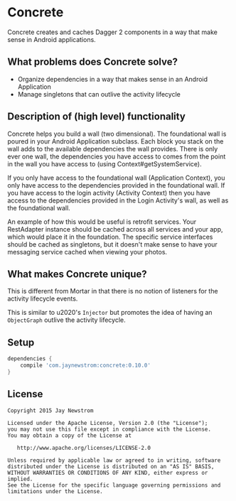 Concrete
========

Concrete creates and caches Dagger 2 components in a way that make sense in Android applications. 

What problems does Concrete solve?
-------
* Organize dependencies in a way that makes sense in an Android Application
* Manage singletons that can outlive the activity lifecycle

Description of (high level) functionality
-------

Concrete helps you build a wall (two dimensional). The foundational wall is poured in your Android Application subclass.
Each block you stack on the wall adds to the available dependencies the wall provides.
There is only ever one wall, the dependencies you have access to comes from the point in the wall you have access to (using Context#getSystemService).

If you only have access to the foundational wall (Application Context), you only have access to the dependencies provided in the foundational wall.
If you have access to the login activity (Activity Context) then you have access to the dependencies provided in the Login Activity's wall, as well as the foundational wall.

An example of how this would be useful is retrofit services.
Your RestAdapter instance should be cached across all services and your app, which would place it in the foundation.
The specific service interfaces should be cached as singletons, but it doesn't make sense to have your messaging service cached when viewing your photos.

What makes Concrete unique?
-------

This is different from Mortar in that there is no notion of listeners for the activity lifecycle events.

This is similar to u2020's `Injector` but promotes the idea of having an `ObjectGraph` outlive the activity lifecycle.

Setup
------------
```groovy
dependencies {
    compile 'com.jaynewstrom:concrete:0.10.0'
}
```

License
-------

    Copyright 2015 Jay Newstrom

    Licensed under the Apache License, Version 2.0 (the "License");
    you may not use this file except in compliance with the License.
    You may obtain a copy of the License at

       http://www.apache.org/licenses/LICENSE-2.0

    Unless required by applicable law or agreed to in writing, software
    distributed under the License is distributed on an "AS IS" BASIS,
    WITHOUT WARRANTIES OR CONDITIONS OF ANY KIND, either express or implied.
    See the License for the specific language governing permissions and
    limitations under the License.

